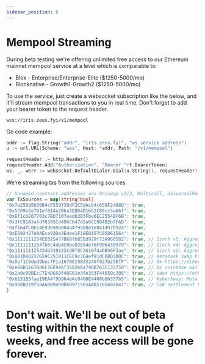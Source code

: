 ```yaml
---
sidebar_position: 6
---
```


# Mempool Streaming

During beta testing we're offering unlimited free access to our Ethereum mainnet mempool service at a level which is
comparable to:

- Blox - Enterprise/Enterprise-Elite ($1250-5000/mo)
- Blocknative - Growth1-Growth2 ($1250-5000/mo)

To use the service, just create a websocket subscription like the below, and it'll stream mempool transactions
to you in real time. Don't forget to add your bearer token to the request header.

`wss://iris.zeus.fyi/v1/mempool`

Go code example:

```go
addr := flag.String("addr", "iris.zeus.fyi", "ws service address")
u := url.URL{Scheme: "wss", Host: *addr, Path: "/v1/mempool"}

requestHeader := http.Header{}
requestHeader.Add("Authorization", "Bearer "+t.BearerToken)
ws, _, werr := websocket.DefaultDialer.Dial(u.String(), requestHeader)
```

We're streaming txs from the following sources:

```go
// Unnamed contract addresses are Uniswap v2/3, Multicall, UniversalRouter (both versions)
var TxSources = map[string]bool{
"0x7a250d5630B4cF539739dF2C5dAcb4c659F2488D": true,
"0x5C69bEe701ef814a2B6a3EDD4B1652CB9cc5aA6f": true,
"0xEf1c6E67703c7BD7107eed8303Fbe6EC2554BF6B": true,
"0x3fC91A3afd70395Cd496C647d5a6CC9D4B2b7FAD": true,
"0xf164fC0Ec4E93095b804a4795bBe1e041497b92a": true,
"0xE592427A0AEce92De3Edee1F18E0157C05861564": true,
"0x1111111254EEB25477B68fb85Ed929f73A960582": true, // 1inch v5: Aggregation Router	 https://etherscan.io/address/0x1111111254eeb25477b68fb85ed929f73a960582#code
"0x1111111254fb6c44bAC0beD2854e76F90643097d": true, // 1inch v4: Aggregation Router https://etherscan.io/address/0x1111111254fb6c44bac0bed2854e76f90643097d
"0x111111125434b319222CdBf8C261674aDB56F3ae": true, // 1inch v2: Aggregation Router
"0x881D40237659C251811CEC9c364ef91dC08D300C": true, // metamask swap https://etherscan.io/address/0x881d40237659c251811cec9c364ef91dc08d300c
"0xDef1C0ded9bec7F1a1670819833240f027b25EfF": true, // 0x https://etherscan.io/address/0xdef1c0ded9bec7f1a1670819833240f027b25eff
"0xe66B31678d6C16E9ebf358268a790B763C133750": true, // 0x coinbase wallet proxy https://etherscan.io/address/0xe66b31678d6c16e9ebf358268a790b763c133750#code
"0x2a0c0DBEcC7E4D658f48E01e3fA353F44050c208": true, // idex https://etherscan.io/address/0x2a0c0dbecc7e4d658f48e01e3fa353f44050c208
"0x6131B5fae19EA4f9D964eAc0408E4408b66337b5": true, // KyberSwap: Meta Aggregation Router v2 https://etherscan.io/address/0x6131b5fae19ea4f9d964eac0408e4408b66337b5
"0x9008D19f58AAbD9eD0D60971565AA8510560ab41": true, // CoW settlement https://etherscan.io/address/0x9008d19f58aabd9ed0d60971565aa8510560ab41
}
```

# Don't wait. We'll be out of beta testing within the next couple of weeks, and free access will be gone forever.